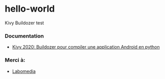 # hello-world

Kivy Buildozer test

### Documentation

* [Kivy 2020: Buildozer pour compiler une application Android en python](https://ressources.labomedia.org/kivy_2020_hello_world)



### Merci à:

* [Labomedia](https://labomedia.org/)
